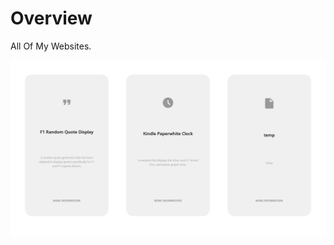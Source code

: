 # Overview
All Of My Websites.

![](https://raw.githubusercontent.com/Crucial-hash/crucial/main/images/preview.png)